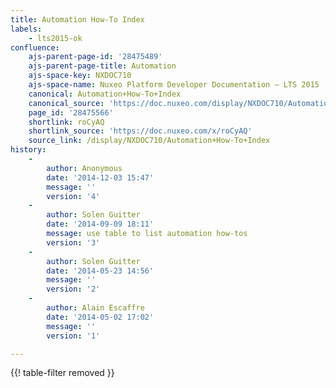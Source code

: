 ```yaml
---
title: Automation How-To Index
labels:
    - lts2015-ok
confluence:
    ajs-parent-page-id: '28475489'
    ajs-parent-page-title: Automation
    ajs-space-key: NXDOC710
    ajs-space-name: Nuxeo Platform Developer Documentation — LTS 2015
    canonical: Automation+How-To+Index
    canonical_source: 'https://doc.nuxeo.com/display/NXDOC710/Automation+How-To+Index'
    page_id: '28475566'
    shortlink: roCyAQ
    shortlink_source: 'https://doc.nuxeo.com/x/roCyAQ'
    source_link: /display/NXDOC710/Automation+How-To+Index
history:
    - 
        author: Anonymous
        date: '2014-12-03 15:47'
        message: ''
        version: '4'
    - 
        author: Solen Guitter
        date: '2014-09-09 18:11'
        message: use table to list automation how-tos
        version: '3'
    - 
        author: Solen Guitter
        date: '2014-05-23 14:56'
        message: ''
        version: '2'
    - 
        author: Alain Escaffre
        date: '2014-05-02 17:02'
        message: ''
        version: '1'

---
```

{{! table-filter removed }}